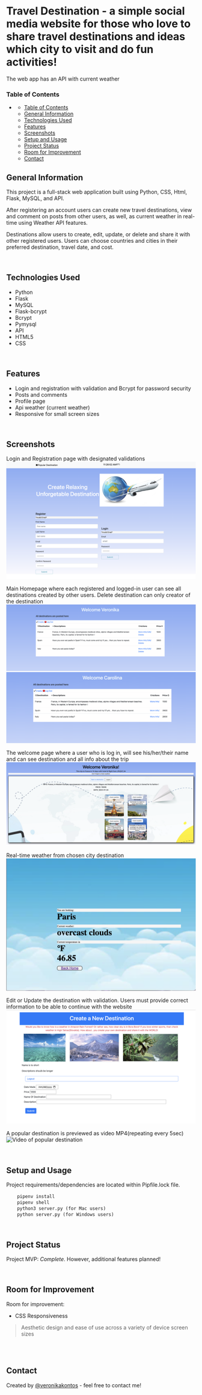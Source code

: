 # Travel Destination - a simple social media website for those who love to share travel destinations and ideas which city to visit and do fun activities!

The web app has an API with current weather 
<!-- > Live demo [_here_](https://www.example.com). -->
### Table of Contents


- 
  - [Table of Contents](#table-of-contents)
  - [General Information](#general-information)
  - [Technologies Used](#technologies-used)
  - [Features](#features)
  - [Screenshots](#screenshots)
  - [Setup and Usage](#setup-and-usage)
  - [Project Status](#project-status)
  - [Room for Improvement](#room-for-improvement)
  - [Contact](#contact)

## General Information
This project is a full-stack web application built using Python, CSS, Html, Flask, MySQL, and API. 

After registering an account users can create new travel destinations, view and comment on posts from other users, as well, as current weather in real-time using Weather API features.

Destinations allow users to create, edit, update, or delete and share it with other registered users. Users can choose countries and cities in their preferred destination, travel date, and cost.

<br>


## Technologies Used

- Python
- Flask
- MySQL 
- Flask-bcrypt 
- Bcrypt
- Pymysql 
- API
- HTML5
- CSS

<br>


## Features
- Login and registration with validation and Bcrypt for password security
- Posts and comments
- Profile page
- Api weather (current weather)
- Responsive for small screen sizes

<br>


## Screenshots
Login and Registration page with designated validations 
![Login and Registration](/screenshots/logreg.png)

Main Homepage where each registered and logged-in user can see all destinations created by other users. Delete destination can only creator of the destination 
![All Destinations](/screenshots/alldest.png)
![All Destinations](/screenshots/deletedest.png)

The welcome page where a user who is log in, will see his/her/their name and can see destination and all info about the trip
![All Destinations](/screenshots/welcomedest.png)

Real-time weather from chosen city destination
![API](/screenshots/apiweather.png)

Edit or Update the destination with validation. Users must provide correct information to be able to continue with the website
![Edit/Update Profile](/screenshots/createdest.png)

A popular destination is previewed as video MP4(repeating every 5sec)
![Video of popular destination](/screenshots/video.png)

<br>



## Setup and Usage
Project requirements/dependencies are located within Pipfile.lock file. 

        pipenv install 
        pipenv shell
        python3 server.py (for Mac users)
        python server.py (for Windows users)

<br>

## Project Status
Project MVP: _Complete_. However, additional features planned!

<br>

## Room for Improvement

Room for improvement:
- CSS Responsiveness
> Aesthetic design and ease of use across a variety of device screen sizes


<br>

<br>

## Contact
Created by [@veronikakontos](https://www.linkedin.com/in/veronika-kontogiannopoulos/) - feel free to contact me!
